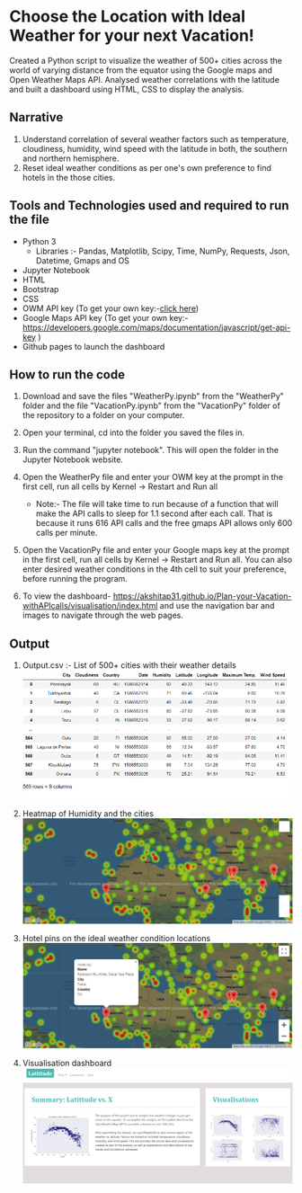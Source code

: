 # Choose the Location with Ideal Weather for your next Vacation!
Created a Python script to visualize the weather of 500+ cities across the world of varying distance from the equator using the Google maps and Open Weather Maps API. Analysed weather correlations with the latitude and built a dashboard using HTML, CSS to display the analysis.

## Narrative
1. Understand correlation of several weather factors such as temperature, cloudiness, humidity, wind speed with the latitude in both, the southern and northern hemisphere. 
2. Reset ideal weather conditions as per one's own preference to find hotels in the those cities.

## Tools and Technologies used and required to run the file
* Python 3
    - Libraries :- Pandas, Matplotlib, Scipy, Time, NumPy, Requests, Json, Datetime, Gmaps and OS
* Jupyter Notebook
* HTML
* Bootstrap 
* CSS
* OWM API key (To get your own key:-[click here](https://openweathermap.org/appid))
* Google Maps API key (To get your own key:- https://developers.google.com/maps/documentation/javascript/get-api-key )
* Github pages to launch the dashboard

## How to run the code
1. Download and save the files "WeatherPy.ipynb" from the "WeatherPy" folder and the file "VacationPy.ipynb" from the "VacationPy" folder of the repository to a folder on your computer.
2. Open your terminal, cd into the folder you saved the files in.
3. Run the command "jupyter notebook". This will open the folder in the Jupyter Notebook website.
4. Open the WeatherPy file and enter your OWM key at the prompt in the first cell, run all cells by Kernel -> Restart and Run all
    - Note:- The file will take time to run because of a function that will make the API calls to sleep for 1.1 second after each call. That is because it runs 616 API calls and the free gmaps API allows only 600 calls per minute. 
5. Open the VacationPy file and enter your Google maps key at the prompt in the first cell, run all cells by Kernel -> Restart and Run all. You can also enter desired weather conditions in the 4th cell to suit your preference, before running the program.

6. To view the dashboard- https://akshitap31.github.io/Plan-your-Vacation-withAPIcalls/visualisation/index.html and use the navigation bar and images to navigate through the web pages.

## Output
1. Output.csv :- List of 500+ cities with their weather details
![outputtable](Images/Output.PNG)

2. Heatmap of Humidity and the cities
![map](Images/map.png)
3. Hotel pins on the ideal weather condition locations 
![hotelpins](Images/hotel-pins.PNG)
4. Visualisation dashboard
![dashboard](Images/dashboard.png)
